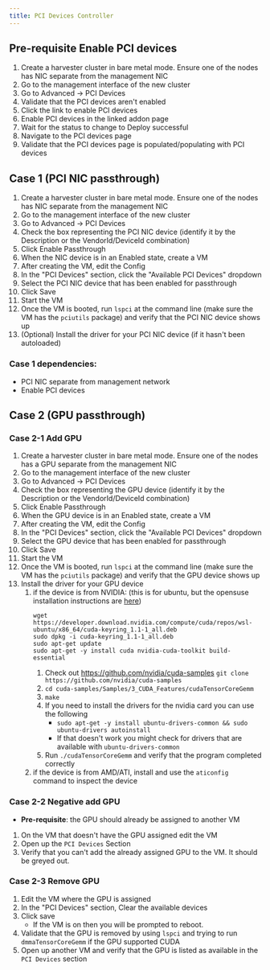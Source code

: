 ```yaml
---
title: PCI Devices Controller
---
```


## Pre-requisite Enable PCI devices

1. Create a harvester cluster in bare metal mode. Ensure one of the nodes has NIC separate from the management NIC
1. Go to the management interface of the new cluster
1. Go to Advanced -> PCI Devices
1. Validate that the PCI devices aren't enabled
1. Click the link to enable PCI devices
1. Enable PCI devices in the linked addon page
1. Wait for the status to change to Deploy successful
1. Navigate to the PCI devices page
1. Validate that the PCI devices page is populated/populating with PCI devices


## Case 1 (PCI NIC passthrough)
1. Create a harvester cluster in bare metal mode. Ensure one of the nodes has NIC separate from the management NIC
1. Go to the management interface of the new cluster
1. Go to Advanced -> PCI Devices
1. Check the box representing the PCI NIC device (identify it by the Description or the VendorId/DeviceId combination)
1. Click Enable Passthrough
1. When the NIC device is in an Enabled state, create a VM
1. After creating the VM, edit the Config
1. In the "PCI Devices" section, click the "Available PCI Devices" dropdown
1. Select the PCI NIC device that has been enabled for passthrough
1. Click Save
1. Start the VM
1. Once the VM is booted, run `lspci` at the command line (make sure the VM has the `pciutils` package) and verify that the PCI NIC device shows up
1. (Optional) Install the driver for your PCI NIC device (if it hasn't been autoloaded)

### Case 1 dependencies:
- PCI NIC separate from management network
- Enable PCI devices

## Case 2 (GPU passthrough)

### Case 2-1 Add GPU
1. Create a harvester cluster in bare metal mode. Ensure one of the nodes has a GPU separate from the management NIC
1. Go to the management interface of the new cluster
1. Go to Advanced -> PCI Devices
1. Check the box representing the GPU device (identify it by the Description or the VendorId/DeviceId combination)
1. Click Enable Passthrough
1. When the GPU device is in an Enabled state, create a VM
1. After creating the VM, edit the Config
1. In the "PCI Devices" section, click the "Available PCI Devices" dropdown
1. Select the GPU device that has been enabled for passthrough
1. Click Save
1. Start the VM
1. Once the VM is booted, run `lspci` at the command line (make sure the VM has the `pciutils` package) and verify that the GPU device shows up
1. Install the driver for your GPU device
     1. if the device is from NVIDIA: (this is for ubuntu, but the opensuse installation instructions are [here](https://docs.nvidia.com/cuda/cuda-installation-guide-linux/index.html#suse-installation))
        ```
        wget https://developer.download.nvidia.com/compute/cuda/repos/wsl-ubuntu/x86_64/cuda-keyring_1.1-1_all.deb
        sudo dpkg -i cuda-keyring_1.1-1_all.deb
        sudo apt-get update
        sudo apt-get -y install cuda nvidia-cuda-toolkit build-essential

        ```
         1. Check out https://github.com/nvidia/cuda-samples
            `git clone https://github.com/nvidia/cuda-samples`
         1. `cd cuda-samples/Samples/3_CUDA_Features/cudaTensorCoreGemm`
         1. `make`
         1. If you need to install the drivers for the nvidia card you can use the following
            - `sudo apt-get -y install ubuntu-drivers-common && sudo ubuntu-drivers autoinstall`
            - If that doesn't work you might check for drivers that are available with `ubuntu-drivers-common`
         1. Run `./cudaTensorCoreGemm` and verify that the program completed correctly
     1. if the device is from AMD/ATI, install and use the `aticonfig` command to inspect the device

### Case 2-2 Negative add GPU
- **Pre-requisite**: the GPU should already be assigned to another VM
1. On the VM that doesn't have the GPU assigned edit the VM
1. Open up the `PCI Devices` Section
1. Verify that you can't add the already assigned GPU to the VM. It should be greyed out.

### Case 2-3 Remove GPU
1. Edit the VM where the GPU is assigned
1. In the "PCI Devices" section, Clear the available devices
1. Click save
    - If the VM is on then you will be prompted to reboot.
1. Validate that the GPU is removed by using `lspci` and trying to run `dmmaTensorCoreGemm` if the GPU supported CUDA
1. Open up another VM and verify that the GPU is listed as available in the `PCI Devices` section